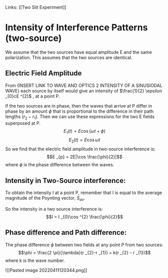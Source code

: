 Links: [[Two Slit Experiment]]

# Intensity of Interference Patterns (two-source)

We assume that the two sources have equal amplitude E and the same polarization. This assumes that the two sources are identical.

## Electric Field Amplitude
From (INSERT LINK TO WAVE AND OPTICS 2 INTENSITY OF A SINUSIODAL WAVE) each source by itself would give an intensity of $\frac{1}{2} \epsilon _{0}cE ^{2}$ , at a point P. 

If the two sources are in phase, then the waves that arrive at P differ in phase by an amount $\phi$ that is proportional to the difference in their path lengths $(r _{2} - r _{1})$. Then we can use these expressions for the two E fields superposed at P. $$E _{1}(t)=E\cos(\omega t+ \phi)$$$$E _{2}(t)=E\cos \omega t$$ So we find that the electric field amplitude in two-source interference is: $$E _{p} = 2E|\cos \frac{\phi}{2}|$$ where $\phi$ is the phase difference between the waves.


## Intensity in Two-Source interference:
To obtain the intensity I at a point P, remember that I is equal to the average magnitude of the Poynting vector, $S _{av}$.

So the intensity in a two source interference is: $$I = I _{0}\cos ^{2} \frac{\phi}{2}$$

## Phase difference and Path difference:
The phase difference $\phi$ between two fields at any point P from two sources: $$\phi = \frac{2 \pi}{\lambda}(r _{2}-r _{1}) = k(r _{2} - r _{1})$$
where k is the wave number.

![[Pasted image 20220411120344.png]]

